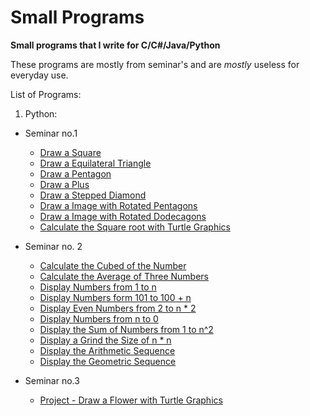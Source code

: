 # Small Programs
**Small programs that I write for C/C#/Java/Python**

These programs are mostly from seminar's and are *mostly* useless for everyday use.

List of Programs:
1. Python:
- Seminar no.1
  - [Draw a Square](./Python_1/Seminar_1/turtle_1.py)
  - [Draw a Equilateral Triangle](./Python_1/Seminar_1/turtle_2.py)
  - [Draw a Pentagon](./Python_1/Seminar_1/turtle_3.py)
  - [Draw a Plus](./Python_1/Seminar_1/turtle_4-1.py)
  - [Draw a Stepped Diamond](./Python_1/Seminar_1/turtle_4-2.py)
  - [Draw a Image with Rotated Pentagons](./Python_1/Seminar_1/turtle_4-3.py)
  - [Draw a Image with Rotated Dodecagons](./Python_1/Seminar_1/turtle_4-4.py)
  - [Calculate the Square root with Turtle Graphics](./Python_1/Seminar_1/turtle_4-5.py)

- Seminar no. 2
  - [Calculate the Cubed of the Number](./Python_1/Seminar_2/program_01.py)
  - [Calculate the Average of Three Numbers](./Python_1/Seminar_2/program_02.py)
  - [Display Numbers from 1 to n](./Python_1/Seminar_2/program_03.py)
  - [Display Numbers form 101 to 100 + n](./Python_1/Seminar_2/program_04.py)
  - [Display Even Numbers from 2 to n * 2](./Python_1/Seminar_2/program_05.py)
  - [Display Numbers from n to 0](./Python_1/Seminar_2/program_06.py)
  - [Display the Sum of Numbers from 1 to n^2](./Python_1/Seminar_2/program_07.py)
  - [Display a Grind the Size of n * n](./Python_1/Seminar_2/program_08.py)
  - [Display the Arithmetic Sequence](./Python_1/Seminar_2/program_09.py)
  - [Display the Geometric Sequence](./Python_1/Seminar_2/program_10.py)

- Seminar no.3
  - [Project - Draw a Flower with Turtle Graphics](./Python_1/Seminar_2/program_1.py)
